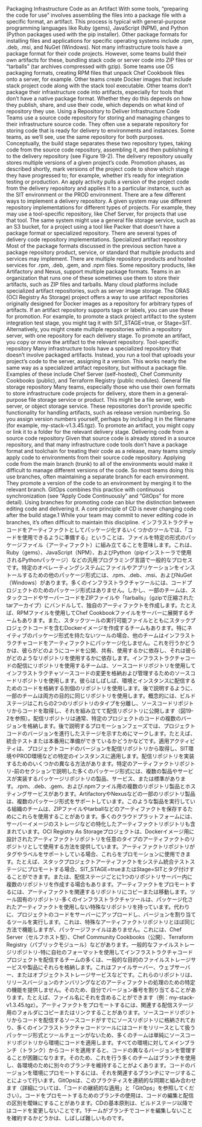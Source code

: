 Packaging Infrastructure Code as an Artifact With some tools, “preparing the code for use” involves assembling the files into a package file with a specific format, an artifact. This process is typical with general-purpose programming languages like Ruby (gems), JavaScript (NPM), and Python (Python packages used with the pip installer). Other package formats for installing files and applications for specific operating systems include .rpm, .deb, .msi, and NuGet (Windows). Not many infrastructure tools have a package format for their code projects. However, some teams build their own artifacts for these, bundling stack code or server code into ZIP files or “tarballs” (tar archives
compressed with gzip). Some teams use OS packaging formats, creating RPM files that unpack Chef Cookbook files onto a server, for example. Other teams create Docker images that include stack project code along with the stack tool executable. Other teams don’t package their infrastructure code into artifacts, especially for tools that don’t have a native package format. Whether they do this depends on how they publish, share, and use their code, which depends on what kind of repository they use. Using a Repository to Deliver Infrastructure Code Teams use a source code repository for storing and managing changes to their infrastructure source code. They often use a separate repository for storing code that is ready for delivery to environments and instances. Some teams, as we’ll see, use the same repository for both purposes. Conceptually, the build stage separates these two repository types, taking code from the source code repository, assembling it, and then publishing it to the delivery repository (see Figure 19-2).
The delivery repository usually stores multiple versions of a given project’s code. Promotion phases, as described shortly, mark versions of the project code to show which stage they have progressed to; for example, whether it’s ready for integration testing or production. An apply activity pulls a version of the project code from the delivery repository and applies it to a particular instance, such as the SIT environment or the PROD environment. There are a few different ways to implement a delivery repository. A given system may use different repository implementations for different types of projects. For example, they may use a tool-specific repository, like Chef Server, for projects that use that tool. The same system might use a general file storage service, such as an S3 bucket, for a project using a tool like Packer that doesn’t have a package format or specialized repository. There are several types of delivery code repository implementations.
Specialized artifact repository Most of the package formats discussed in the previous section have a package repository product, service, or standard that multiple products and services may implement. There are multiple repository products and hosted services for ​.rpm, .deb, .gem, and .npm files. Some repository products, like Artifactory and Nexus, support multiple package formats. Teams in an organization that runs one of these sometimes use them to store their artifacts, such as ZIP files and tarballs. Many cloud platforms include specialized artifact repositories, such as server image storage. The ORAS (OCI Registry As Storage) project offers a way to use artifact repositories originally designed for Docker images as a repository for arbitrary types of artifacts. If an artifact repository supports tags or labels, you can use these for promotion. For example, to promote a stack project artifact to the system integration test stage, you might tag it with SIT_STAGE=true, or Stage=SIT. Alternatively, you might create multiple repositories within a repository server, with one repository for each delivery stage. To promote an artifact, you copy or move the artifact to the relevant repository. Tool-specific repository Many infrastructure tools have a specialized repository that doesn’t involve packaged artifacts. Instead, you run a tool that uploads your project’s code to the server, assigning it a version. This works nearly the same way as a specialized artifact repository, but without a package file. Examples of these include Chef Server (self-hosted), Chef Community Cookbooks (public), and Terraform Registry (public modules). General file storage repository Many teams, especially those who use their own formats to store infrastructure code projects for delivery, store them in a general-purpose file storage service or product. This might be a file server, web
server, or object storage service. These repositories don’t provide specific functionality for handling artifacts, such as release version numbering. So you assign version numbers yourself, perhaps by including it in the filename (for example, my-stack-v1.3.45.tgz). To promote an artifact, you might copy or link it to a folder for the relevant delivery stage. Delivering code from a source code repository Given that source code is already stored in a source repository, and that many infrastructure code tools don’t have a package format and toolchain for treating their code as a release, many teams simply apply code to environments from their source code repository. Applying code from the main branch (trunk) to all of the environments would make it difficult to manage different versions of the code. So most teams doing this use branches, often maintaining a separate branch for each environment. They promote a version of the code to an environment by merging it to the relevant branch. GitOps combines this practice with continuous synchronization (see “Apply Code Continuously” and “GitOps” for more detail). Using branches for promoting code can blur the distinction between editing code and delivering it. A core principle of CD is never changing code after the build stage.1 While your team may commit to never editing code in branches, it’s often difficult to maintain this discipline.
インフラストラクチャコードをアーティファクトとしてパッケージ化するいくつかのツールでは、「コードを使用できるように準備する」ということは、ファイルを特定の形式のパッケージファイル（アーティファクト）に組み立てることを意味します。これは、Ruby（gems）、JavaScript（NPM）、およびPython（pipインストーラで使用されるPythonパッケージ）などの汎用プログラミング言語で一般的なプロセスです。特定のオペレーティングシステムにファイルやアプリケーションをインストールするための他のパッケージ形式には、.rpm、.deb、.msi、およびNuGet（Windows）があります。多くのインフラストラクチャツールには、コードプロジェクトのためのパッケージ形式はありません。しかし、一部のチームは、スタックコードやサーバーコードをZIPファイルや「tarballs」（gzipで圧縮されたtarアーカイブ）にバンドルして、独自のアーティファクトを作成します。たとえば、RPMファイルを使用してChef Cookbookファイルをサーバーに展開するチームもあります。また、スタックツールの実行可能ファイルとともにスタックプロジェクトコードを含むDockerイメージを作成するチームもあります。特にネイティブのパッケージ形式を持たないツールの場合、他のチームはインフラストラクチャコードをアーティファクトにパッケージ化しません。これを行うかどうかは、彼らがどのようにコードを公開、共有、使用するかに依存し、それは彼らがどのようなリポジトリを使用するかに依存します。インフラストラクチャコードの配信にリポジトリを使用するチームは、ソースコードリポジトリを使用してインフラストラクチャソースコードの変更を格納および管理するためのソースコードリポジトリを使用します。彼らはしばしば、環境とインスタンスに配信するためのコードを格納する別個のリポジトリを使用します。後で説明するように、一部のチームは両方の目的に同じリポジトリを使用します。概念的には、ビルドステージはこれらの2つのリポジトリのタイプを分離し、ソースコードリポジトリからコードを取得し、それを組み立てて配信リポジトリに公開します（図19-2を参照）。配信リポジトリは通常、特定のプロジェクトのコードの複数のバージョンを格納します。後で説明するプロモーションフェーズでは、プロジェクトコードのバージョンを進行したステージを示すためにマークします。たとえば、統合テストまたは本番用に準備ができているかどうかなどです。適用アクティビティは、プロジェクトコードのバージョンを配信リポジトリから取得し、SIT環境やPROD環境などの特定のインスタンスに適用します。配信リポジトリを実装するためのいくつかの異なる方法があります。特定のアーティファクトリポジトリ-前のセクションで説明した多くのパッケージ形式には、複数の製品やサービスが実装するパッケージリポジトリの製品、サービス、または標準があります。.rpm、.deb、.gem、および.npmファイル用の複数のリポジトリ製品とホスティングサービスがあります。ArtifactoryやNexusなどの一部のリポジトリ製品は、複数のパッケージ形式をサポートしています。このような製品を実行している組織のチームは、ZIPファイルやtarballなどのアーティファクトを保存するためにこれらを使用することがあります。多くのクラウドプラットフォームには、サーバーイメージのストレージなどの特化したアーティファクトリポジトリも含まれています。OCI Registry As Storageプロジェクトは、Dockerイメージ用に設計されたアーティファクトリポジトリを任意のタイプのアーティファクトのリポジトリとして使用する方法を提供しています。アーティファクトリポジトリがタグやラベルをサポートしている場合、これらをプロモーションに使用できます。たとえば、スタックプロジェクトアーティファクトをシステム統合テストステージにプロモートする場合、SIT_STAGE=trueまたはStage=SITとタグ付けすることができます。または、配信ステージごとに1つのリポジトリサーバー内に複数のリポジトリを作成する場合もあります。アーティファクトをプロモートするには、アーティファクトを関連するリポジトリにコピーまたは移動します。ツール固有のリポジトリ-多くのインフラストラクチャツールは、パッケージ化されたアーティファクトを使用しない特殊なリポジトリを持っています。代わりに、プロジェクトのコードをサーバーにアップロードし、バージョンを割り当てるツールを実行します。これは、特殊なアーティファクトリポジトリとほぼ同じ方法で機能しますが、パッケージファイルはありません。これには、Chef Server（セルフホスト型）、Chef Community Cookbooks（公開）、Terraform Registry（パブリックモジュール）などがあります。一般的なファイルストレージリポジトリ-特に自社のフォーマットを使用してインフラストラクチャコードプロジェクトを配信するチームの多くは、一般的な目的のファイルストレージサービスや製品にそれらを格納します。これはファイルサーバー、ウェブサーバー、またはオブジェクトストレージサービスなどです。これらのリポジトリは、リリースバージョンのナンバリングなどのアーティファクトの処理のための特定の機能を提供しません。そのため、自分でバージョン番号を割り当てることがあります。たとえば、ファイル名にそれを含めることができます（例：my-stack-v1.3.45.tgz）。アーティファクトをプロモートするには、関連する配信ステージ用のフォルダにコピーまたはリンクすることがあります。ソースコードリポジトリからコードを配信するソースコードがすでにソースリポジトリに格納されており、多くのインフラストラクチャコードツールにはコードをリリースとして扱うパッケージ形式とツールチェーンがないため、多くのチームは単純にソースコードリポジトリから環境にコードを適用します。すべての環境に対してメインブランチ（トランク）からコードを適用すると、コードの異なるバージョンを管理することが困難になります。そのため、これを行う多くのチームはブランチを使用し、各環境のために別々のブランチを維持することがよくあります。コードのバージョンを環境にプロモートするには、それを関連するブランチにマージすることによって行います。GitOpsは、このプラクティスを連続的な同期と組み合わせます（詳細については、「コードの継続的な適用」と「GitOps」を参照してください）。コードをプロモートするためのブランチの使用は、コードの編集と配信の区別を曖昧にすることがあります。CDの基本原則は、ビルドステージ以降ではコードを変更しないことです。1チームがブランチでコードを編集しないことを確約するかどうかは、しばしば難しいものです。